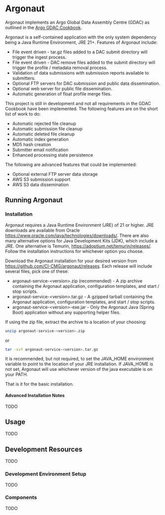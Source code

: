 # Argonaut
Argonaut implements an Argo Global Data Assembly Centre (GDAC) as outlined in the [Argo GDAC Cookbook](http://doi.org/10.13155/46202).

Argonaut is a self-contained application with the only system dependency being a Java Runtime Environment, JRE 21+.  Features of Argonaut include:
* File event driven - tar.gz files added to a DAC submit directory will trigger the ingest process.
* File event driven - DAC remove files added to the submit directory will trigger the profile / metadata removal process.
* Validation of data submissions with submission reports available to submitters. 
* Optional FTP servers for DAC submission and public data dissemination.
* Optional web server for public file dissemination.
* Automatic generation of float profile merge files.

This project is still in development and not all requirements in the GDAC Cookbook have been implemented.
The following features are on the short list of work to do:
* Automatic rejected file cleanup
* Automatic submission file cleanup
* Automatic deleted file cleanup
* Automatic index generation
* MD5 hash creation
* Submitter email notification
* Enhanced processing state persistence

The following are advanced features that could be implemented:
* Optional external FTP server data storage
* AWS S3 submission support
* AWS S3 data dissemination

## Running Argonaut

### Installation

Argonaut requires a Java Runtime Environment (JRE) of 21 or higher.  JRE downloads are available from Oracle https://www.oracle.com/java/technologies/downloads/.
There are also many alternative options for Java Development Kits (JDK), which include a JRE.  One alternative is Temurin, https://adoptium.net/temurin/releases/.
Follow the installation instructions for whichever option you choose.

Download the Argonaut installation for your desired version from https://github.com/CI-CMG/argonaut/releases.  Each release will include 
several files, pick one of these:
* argonaut-service-\<version>.zip (recommended) - A zip archive containing the Argonaut application, configuration templates, and start / stop scripts.
* argonaut-service-\<version>.tar.gz - A gzipped tarball containing the Argonaut application, configuration templates, and start / stop scripts.
* argonaut-service-\<version>-exe.jar - Only the Argonaut Java (Spring Boot) application without any supporting helper files.

If using the zip file, extract the archive to a location of your choosing:
```bash
unzip argonaut-service-<version>.zip
```
or
```bash
tar -xvf argonaut-service-<version>.tar.gz
```

It is recommended, but not required, to set the JAVA_HOME environment variable to
point to the location of your JRE installation.  If JAVA_HOME is not set, Argonaut
will use whichever version of the java executable is on your PATH.

That is it for the basic installation.  

#### Advanced Installation Notes
TODO


## Usage
TODO

## Development Resources
TODO

### Development Environment Setup
TODO

### Components
TODO